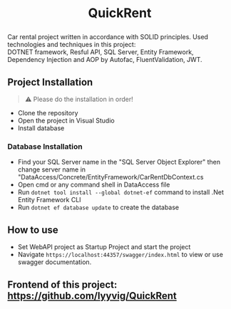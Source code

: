 # <p align="center"> QuickRent</p>

Car rental project written in accordance with SOLID principles. Used technologies and techniques in this project: </br>
DOTNET framework, Resful API, SQL Server, Entity Framework, Dependency Injection and AOP by Autofac, FluentValidation, JWT.

## Project Installation
> :warning: Please do the installation in order!
- Clone the repository
- Open the project in Visual Studio
- Install database

### Database Installation

- Find your SQL Server name in the "SQL Server Object Explorer" then change server name in "DataAccess/Concrete/EntityFramework/CarRentDbContext.cs
- Open cmd or any command shell in DataAccess file</br>
- Run ```dotnet tool install --global dotnet-ef``` command to install .Net Entity Framework CLI</br>
- Run ```dotnet ef database update``` to create the database</br>

## How to use
- Set WebAPI project as Startup Project and start the project
- Navigate ```https://localhost:44357/swagger/index.html``` to view or use swagger documentation.

## Frontend of this project: https://github.com/lyyvig/QuickRent


